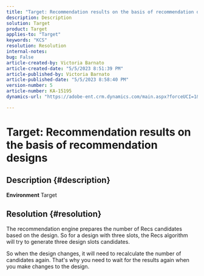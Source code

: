 ```yaml
---
title: "Target: Recommendation results on the basis of recommendation designs"
description: Description
solution: Target
product: Target
applies-to: "Target"
keywords: "KCS"
resolution: Resolution
internal-notes: 
bug: False
article-created-by: Victoria Barnato
article-created-date: "5/5/2023 8:51:39 PM"
article-published-by: Victoria Barnato
article-published-date: "5/5/2023 8:58:40 PM"
version-number: 5
article-number: KA-15195
dynamics-url: "https://adobe-ent.crm.dynamics.com/main.aspx?forceUCI=1&pagetype=entityrecord&etn=knowledgearticle&id=0b8f5ca0-86eb-ed11-a7c6-6045bd0065f9"

---
```

# Target: Recommendation results on the basis of recommendation designs

## Description {#description}

<b>Environment</b>
Target


## Resolution {#resolution}


The recommendation engine prepares the number of Recs candidates based on the design. So for a design with three slots, the Recs algorithm will try to generate three design slots candidates.

So when the design changes, it will need to recalculate the number of candidates again. That's why you need to wait for the results again when you make changes to the design.
